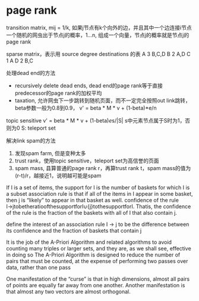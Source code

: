 # page rank

transition matrix, mij = 1/k, 如果j节点有k个向外的边，并且其中一个边连接i节点
一个随机的网虫出于节点j的概率，1...n, 组成一个向量，节点j的概率就是节点j的page rank

sparse matrix，表示用
source degree destinations 的表
A 3 B,C,D
B 2 A,D
C 1 A
D 2 B,C

处理dead end的方法
- recursively delete dead ends, dead end的page rank等于直接predecessor的page rank的加权平均
- taxation, 允许网虫下一步跳转到随机页面，而不一定完全按照out link跳转，beta参数一般为0.8到0.9， v' = beta * M * v + (1-beta)*e/n

topic sensitive
v' = beta * M * v + (1-beta)*e*s/|S|    s中元素节点属于S时为1，否则为0   S: teleport set

解决link spam的方法
1. 发现spam farm, 但是变种太多
2. trust rank，使用topic sensitive，teleport set为高信誉的页面
3. spam mass, 县算普通的page rank r，再算trust rank t，spam mass的值为(r-t)/r，越接近1，说明越可能是spam

If I is a set of items, the support for I is the number of baskets for which I is a subset
association rule is that if all of the items in I appear in some basket, then j is “likely” to appear in that basket as well.
confidence of the rule I→jtobetheratioofthesupportforI∪{j}tothesupportforI. Thatis, the confidence of the rule is the fraction of the baskets with all of I that also contain j.

define the interest of an association rule I → j to be the difference between its confidence and the fraction of baskets that contain j

It is the job of the A-Priori Algorithm and related algorithms to avoid counting many triples or larger sets, and they are, as we shall see, effective in doing so
The A-Priori Algorithm is designed to reduce the number of pairs that must be counted, at the expense of performing two passes over data, rather than one pass


One manifestation of the “curse” is that in high dimensions, almost all pairs of points are equally far away from one another. Another manifestation is that almost any two vectors are almost orthogonal.
